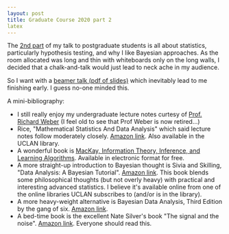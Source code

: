 ```yaml
---
layout: post
title: Graduate Course 2020 part 2
latex
---
```


The [2nd part](2020-01-28-grad-course.html) of my talk to postgraduate students is all about statistics, particularly hypothesis testing, and why I like Bayesian approaches.
As the room allocated was long and thin with whiteboards only on the long walls, I decided that a chalk-and-talk would just lead to neck ache in my audience.

So I want with a [beamer talk (pdf of slides)](public/talk1.pdf) which inevitably lead to me finishing early.  I guess no-one minded this.

A mini-bibliography:

- I still really enjoy my undergraduate lecture notes curtesy of [Prof. Richard Weber](http://www.statslab.cam.ac.uk/~rrw1/stats/) (I feel old to see that Prof Weber is now retired...)
- Rice, "Mathematical Statistics And Data Analysis" which said lecture notes follow moderately closely.  [Amazon link](https://www.amazon.co.uk/Mathematical-Statistics-Analysis-Duxbury-Advanced/dp/0534399428).  Also available in the UCLAN library.
- A wonderful book is [MacKay, Information Theory, Inference, and Learning Algorithms](http://www.inference.org.uk/mackay/itila/p0.html).  Available in electronic format for free.
- A more straight-up introduction to Bayesian thought is Sivia and Skilling, "Data Analysis: A Bayesian Tutorial".  [Amazon link](https://www.amazon.co.uk/Data-Analysis-Bayesian-Devinderjit-Sivia/dp/0198568320).  This book blends some philosophical thoughts (but not overly heavy) with practical and interesting advanced statistics.
I believe it's available online from one of the online libraries UCLAN subscribes to (and/or is in the library).
- A more heavy-weight alternative is Bayesian Data Analysis, Third Edition by the gang of six.  [Amazon link](https://www.amazon.co.uk/Bayesian-Analysis-Chapman-Statistical-Science/dp/1439840954).
- A bed-time book is the excellent Nate Silver's book "The signal and the noise".  [Amazon link](https://www.amazon.co.uk/Signal-Noise-Art-Science-Prediction/dp/0141975652).  Everyone should read this.
